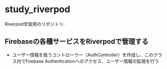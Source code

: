 # study_riverpod

Riverpod学習用のリポジトリ.

## Firebaseの各種サービスをRiverpodで管理する

* ユーザー情報を扱うコントローラー（AuthController）を作成し、このクラス内でFirebase Authenticationへのアクセス、ユーザー情報の監視を行う
